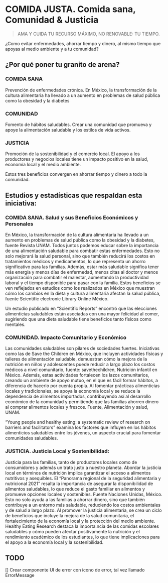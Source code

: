 # COMIDA JUSTA. Comida sana, Comunidad & Justicia

> AMA Y CUIDA TU RECURSO MÁXIMO, NO RENOVABLE: TU TIEMPO.

¿Como evitar enfermedades, ahorrar tiempo y dinero, al mismo tiempo que apoyas al medio ambiente y a tu comunidad?

## ¿Por qué poner tu granito de arena?

### COMIDA SANA

Prevención de enfermedades crónica. En México, la transformación de la cultura alimentaria ha llevado a un aumento en problemas de salud pública como la obesidad y la diabetes

### COMUNIDAD

Fomento de hábitos saludables. Crear una comunidad que promueva y apoye la alimentación saludable y los estilos de vida activos.

### JUSTICIA

Promoción de la sostenibilidad y el comercio local. El apoyo a los productores y negocios locales tiene un impacto positivo en la salud, economía local y el medio ambiente.

Estos tres beneficios convergen en ahorrar tiempo y dinero a todo la comunidad.

## Estudios y estadísticas que respaldan esta iniciativa:

### COMIDA SANA. Salud y sus Beneficios Económicos y Personales

En México, la transformación de la cultura alimentaria ha llevado a un aumento en problemas de salud pública como la obesidad y la diabetes, fuente Revista UNAM. Todos juntos podemos educar sobre la importancia de una alimentación saludable para combatir estas enfermedades. Esto no solo mejorará la salud personal, sino que también reducirá los costos en tratamientos médicos y medicamentos, lo que representa un ahorro significativo para las familias. Además, estar más saludable significa tener más energía y menos días de enfermedad, menos citas al doctor y menos organización para combatir el malestar, aumentando la productividad laboral y el tiempo disponible para pasar con la familia. Estos beneficios se ven reflejados en estudios como los realizados en México que muestran cómo los cambios en la dieta y cultura alimentaria afectan la salud pública, fuente Scientific electronic Library Online México.

Un estudio publicado en “Scientific Reports” encontró que las elecciones alimenticias saludables están asociadas con una mayor felicidad al comer, sugiriendo que una dieta saludable tiene beneficios tanto físicos como mentales.

### COMUNIDAD. Impacto Comunitario y Económico

Las comunidades saludables son pilares de sociedades fuertes. Iniciativas como las de Save the Children en México, que incluyen actividades físicas y talleres de alimentación saludable, demuestran cómo la mejora de la nutrición en niños y adolescentes puede reducir a largo plazo los costos médicos a nivel comunitario, fuente: savethechildren, Nutrición infantil en México. Además, estas actividades fortalecen los lazos comunitarios, creando un ambiente de apoyo mutuo, en el que es fácil formar hábitos, a diferencia de hacerlo por cuenta propia. Al fomentar prácticas alimenticias locales y tradicionales, se apoya la economía local y se reduce la dependencia de alimentos importados, contribuyendo así al desarrollo económico de la comunidad y permitiendo que las familias ahorren dinero al comprar alimentos locales y frescos. Fuente, Alimentación y salud, UNAM.

“Young people and healthy eating: a systematic review of research on barriers and facilitators” examina los factores que influyen en los hábitos alimenticios saludables entre los jóvenes, un aspecto crucial para fomentar comunidades saludables.

### JUSTICIA. Justicia Local y Sostenibilidad:

Justicia para las familias, tanto de productores locales como de consumidores y además un trato justo a nuestro planeta. Abordar la justicia local en términos de nutrición implica garantizar el acceso a alimentos nutritivos y asequibles. El “Panorama regional de la seguridad alimentaria y nutricional 2021” resalta la importancia de asegurar la disponibilidad de alimentos saludables, lo que reduce el gasto familiar en alimentos y promueve opciones locales y sostenibles. Fuente Naciones Unidas, México​. Esto no solo ayuda a las familias a ahorrar dinero, sino que también contribuye a un entorno más saludable, reduciendo los costos ambientales y de salud a largo plazo. Al promover la justicia alimentaria, se crea un ciclo de beneficios que incluye la mejora de la salud comunitaria, el fortalecimiento de la economía local y la protección del medio ambiente. Healthy Eating Research destaca la importa.ncia de las comidas escolares saludables y cómo pueden afectar positivamente la nutrición y el rendimiento académico de los estudiantes, lo que tiene implicaciones para el apoyo a la economía local y la sostenibilidad.

## TODO

[] Crear componente UI de error con icono de error, tal vez llamado ErrorMessage

